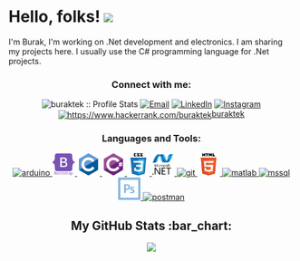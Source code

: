 # Hello, folks! <img src="https://raw.githubusercontent.com/MartinHeinz/MartinHeinz/master/wave.gif" width="30px">

I'm Burak, I'm working on .Net development and electronics. I am sharing my projects here. I usually use the C# programming language for .Net projects. 
<h3 align="center">Connect with me:</h3>

<p align="center">
<img src="https://komarev.com/ghpvc/?username=buraktek&color=green" alt="buraktek :: Profile Stats"></a>
<a href="mailto:aburaktek@gmail.com"><img alt="Email" src="https://img.shields.io/badge/Email-aburaktek@gmail.com-blue?style=flat&logo=gmail"></a>
<a href="https://www.linkedin.com/in/buraktekn/" target="_blank"><img alt="LinkedIn" src="https://img.shields.io/badge/LinkedIn-@buraktekn-blue?style=flat&logo=linkedin"></a>
<a href="https://www.instagram.com/burakte/"><img alt="Instagram" src="https://img.shields.io/badge/Instagram-burakte-black?style=flat-square&logo=instagram"></a>
<a href="https://www.hackerrank.com/buraktek" target="blank"><img align="center" src="https://raw.githubusercontent.com/rahuldkjain/github-profile-readme-generator/master/src/images/icons/Social/hackerrank.svg" alt="https://www.hackerrank.com/buraktek" height="30" width="40" />buraktek</a>
</p>

<h3 align="center">Languages and Tools:</h3>
<p align="center"> <a href="https://www.arduino.cc/" target="_blank" rel="noreferrer"> <img src="https://cdn.worldvectorlogo.com/logos/arduino-1.svg" alt="arduino" width="40" height="40"/> </a> <a href="https://getbootstrap.com" target="_blank" rel="noreferrer"> <img src="https://raw.githubusercontent.com/devicons/devicon/master/icons/bootstrap/bootstrap-plain-wordmark.svg" alt="bootstrap" width="40" height="40"/> </a> <a href="https://www.cprogramming.com/" target="_blank" rel="noreferrer"> <img src="https://raw.githubusercontent.com/devicons/devicon/master/icons/c/c-original.svg" alt="c" width="40" height="40"/> </a> <a href="https://www.w3schools.com/cs/" target="_blank" rel="noreferrer"> <img src="https://raw.githubusercontent.com/devicons/devicon/master/icons/csharp/csharp-original.svg" alt="csharp" width="40" height="40"/> </a> <a href="https://www.w3schools.com/css/" target="_blank" rel="noreferrer"> <img src="https://raw.githubusercontent.com/devicons/devicon/master/icons/css3/css3-original-wordmark.svg" alt="css3" width="40" height="40"/> </a> <a href="https://dotnet.microsoft.com/" target="_blank" rel="noreferrer"> <img src="https://raw.githubusercontent.com/devicons/devicon/master/icons/dot-net/dot-net-original-wordmark.svg" alt="dotnet" width="40" height="40"/> </a> <a href="https://git-scm.com/" target="_blank" rel="noreferrer"> <img src="https://www.vectorlogo.zone/logos/git-scm/git-scm-icon.svg" alt="git" width="40" height="40"/> </a> <a href="https://www.w3.org/html/" target="_blank" rel="noreferrer"> <img src="https://raw.githubusercontent.com/devicons/devicon/master/icons/html5/html5-original-wordmark.svg" alt="html5" width="40" height="40"/> </a> <a href="https://www.mathworks.com/" target="_blank" rel="noreferrer"> <img src="https://upload.wikimedia.org/wikipedia/commons/2/21/Matlab_Logo.png" alt="matlab" width="40" height="40"/> </a> <a href="https://www.microsoft.com/en-us/sql-server" target="_blank" rel="noreferrer"> <img src="https://www.svgrepo.com/show/303229/microsoft-sql-server-logo.svg" alt="mssql" width="40" height="40"/> </a> <a href="https://www.photoshop.com/en" target="_blank" rel="noreferrer"> <img src="https://raw.githubusercontent.com/devicons/devicon/master/icons/photoshop/photoshop-line.svg" alt="photoshop" width="40" height="40"/> </a> <a href="https://postman.com" target="_blank" rel="noreferrer"> <img src="https://www.vectorlogo.zone/logos/getpostman/getpostman-icon.svg" alt="postman" width="40" height="40"/> </a> <a </p>


<h2 align="center">My GitHub Stats :bar_chart:</h2>
<p align="center">
    <img src="https://github-readme-stats.vercel.app/api/top-langs/?username=buraktek&layout=compact&theme=tokyonight" height="180">
</p>

[0]: https://www.mobiler.dev/
[1]: https://www.futag.net/
